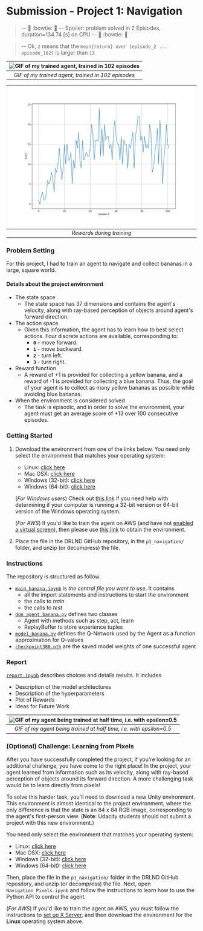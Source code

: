 # Submission - Project 1: Navigation

>-- :banana: :bowtie: :banana:  -- Spoiler: problem solved in 2 Episodes, duration=134.74 [s] on CPU --  :banana: :bowtie: :banana: 

>-- Ok, `2` means that the `mean{return} over [episode_2 ... episode_102]` is larger than `13` 

| ![GIF of my trained agent, trained in 102 episodes](report_submission/demo_banana.gif "GIF of my trained agent, trained in 102 episodes")  | 
|:--:| 
| *GIF of my trained agent, trained in 102 episodes* |

| ![Rewards during training](report_submission/2.svg "Rewards during training")  | 
|:--:| 
| *Rewards during training* |

### Problem Setting
For this project, I had to train an agent to navigate and collect bananas in a large, square world.  

#### Details about the project environment
-  The state space
    - The state space has 37 dimensions and contains the agent's velocity, along with ray-based perception of objects around agent's forward direction.
-  The action space
    - Given this information, the agent has to learn how to best select actions.  Four discrete actions are available, corresponding to:
        - **`0`** - move forward.
        - **`1`** - move backward.
        - **`2`** - turn left.
        - **`3`** - turn right.
-  Reward function
    - A reward of +1 is provided for collecting a yellow banana, and a reward of -1 is provided for collecting a blue banana.  Thus, the goal of your agent is to collect as many yellow bananas as possible while avoiding blue bananas.  
-  When the environment is considered solved
    - The task is episodic, and in order to solve the environment, your agent must get an average score of +13 over 100 consecutive episodes.

### Getting Started
1. Download the environment from one of the links below.  You need only select the environment that matches your operating system:
    - Linux: [click here](https://s3-us-west-1.amazonaws.com/udacity-drlnd/P1/Banana/Banana_Linux.zip)
    - Mac OSX: [click here](https://s3-us-west-1.amazonaws.com/udacity-drlnd/P1/Banana/Banana.app.zip)
    - Windows (32-bit): [click here](https://s3-us-west-1.amazonaws.com/udacity-drlnd/P1/Banana/Banana_Windows_x86.zip)
    - Windows (64-bit): [click here](https://s3-us-west-1.amazonaws.com/udacity-drlnd/P1/Banana/Banana_Windows_x86_64.zip)
    
    (_For Windows users_) Check out [this link](https://support.microsoft.com/en-us/help/827218/how-to-determine-whether-a-computer-is-running-a-32-bit-version-or-64) if you need help with determining if your computer is running a 32-bit version or 64-bit version of the Windows operating system.

    (_For AWS_) If you'd like to train the agent on AWS (and have not [enabled a virtual screen](https://github.com/Unity-Technologies/ml-agents/blob/master/docs/Training-on-Amazon-Web-Service.md)), then please use [this link](https://s3-us-west-1.amazonaws.com/udacity-drlnd/P1/Banana/Banana_Linux_NoVis.zip) to obtain the environment.

2. Place the file in the DRLND GitHub repository, in the `p1_navigation/` folder, and unzip (or decompress) the file. 


### Instructions
The repository is structured as follow.
- [`main_banana.ipynb`](src_submission/main_banana.ipynb) is *the central file you want to use*. It contains
    - all the import statements and instructions to start the environment
    - the calls to *train*
    - the calls to *test*
- [`dqn_agent_banana.py`](src_submission/dqn_agent_banana.py) defines two classes
    - Agent with methods such as step, act, learn 
    - ReplayBuffer to store experience tuples 
- [`model_banana.py`](src_submission/model_banana.py) defines the Q-Network used by the Agent as a function approximation for Q-values
- [`checkpoint380.pth`](src_submission/checkpoint380.pth) are the saved model weights of one successful agent

### Report
[`report.ipynb`](report.ipynb) describes choices and details results. It includes
- Description of the model architectures 
- Description of the hyperparameters
- Plot of Rewards
- Ideas for Future Work

| ![GIF of my agent being trained at half time, i.e. with epsilon=0.5](report_submission/training-eps-50-percent.gif "training-eps-50-percent") | 
|:--:| 
| *GIF of my agent being trained at half time, i.e. with epsilon=0.5* |


### (Optional) Challenge: Learning from Pixels

After you have successfully completed the project, if you're looking for an additional challenge, you have come to the right place!  In the project, your agent learned from information such as its velocity, along with ray-based perception of objects around its forward direction.  A more challenging task would be to learn directly from pixels!

To solve this harder task, you'll need to download a new Unity environment.  This environment is almost identical to the project environment, where the only difference is that the state is an 84 x 84 RGB image, corresponding to the agent's first-person view.  (**Note**: Udacity students should not submit a project with this new environment.)

You need only select the environment that matches your operating system:
- Linux: [click here](https://s3-us-west-1.amazonaws.com/udacity-drlnd/P1/Banana/VisualBanana_Linux.zip)
- Mac OSX: [click here](https://s3-us-west-1.amazonaws.com/udacity-drlnd/P1/Banana/VisualBanana.app.zip)
- Windows (32-bit): [click here](https://s3-us-west-1.amazonaws.com/udacity-drlnd/P1/Banana/VisualBanana_Windows_x86.zip)
- Windows (64-bit): [click here](https://s3-us-west-1.amazonaws.com/udacity-drlnd/P1/Banana/VisualBanana_Windows_x86_64.zip)

Then, place the file in the `p1_navigation/` folder in the DRLND GitHub repository, and unzip (or decompress) the file.  Next, open `Navigation_Pixels.ipynb` and follow the instructions to learn how to use the Python API to control the agent.

(_For AWS_) If you'd like to train the agent on AWS, you must follow the instructions to [set up X Server](https://github.com/Unity-Technologies/ml-agents/blob/master/docs/Training-on-Amazon-Web-Service.md), and then download the environment for the **Linux** operating system above.
